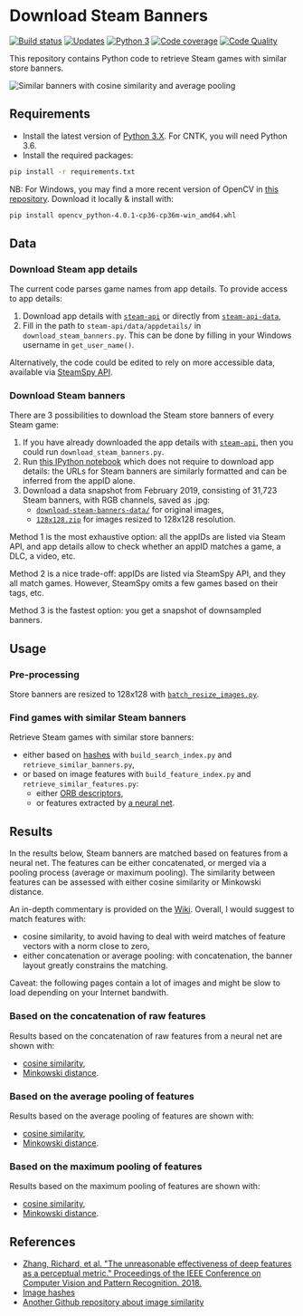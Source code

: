 # Download Steam Banners

[![Build status][build-image]][build]
[![Updates][dependency-image]][pyup]
[![Python 3][python3-image]][pyup]
[![Code coverage][codecov-image]][codecov]
[![Code Quality][codacy-image]][codacy]

This repository contains Python code to retrieve Steam games with similar store banners.

![Similar banners with cosine similarity and average pooling](https://github.com/woctezuma/download-steam-banners/wiki/img/LVUG4Gb.png)

## Requirements

-   Install the latest version of [Python 3.X](https://www.python.org/downloads/). For CNTK, you will need Python 3.6.
-   Install the required packages:

```bash
pip install -r requirements.txt
```

NB: For Windows, you may find a more recent version of OpenCV in [this repository](https://www.lfd.uci.edu/~gohlke/pythonlibs/). Download it locally & install with:

```bash
pip install opencv_python-4.0.1-cp36-cp36m-win_amd64.whl
```

## Data

### Download Steam app details

The current code parses game names from app details. To provide access to app details:

1.   Download app details with [`steam-api`](https://github.com/woctezuma/steam-api) or directly from [`steam-api-data`](https://github.com/woctezuma/steam-api-data), 
2.   Fill in the path to `steam-api/data/appdetails/` in `download_steam_banners.py`. This can be done by filling in your Windows username in `get_user_name()`. 

Alternatively, the code could be edited to rely on more accessible data, available via [SteamSpy API](https://github.com/woctezuma/steamspypi).

### Download Steam banners

There are 3 possibilities to download the Steam store banners of every Steam game:
1.   If you have already downloaded the app details with [`steam-api`](https://github.com/woctezuma/steam-api), then you could run `download_steam_banners.py`.
2.   Run [this IPython notebook](https://github.com/woctezuma/google-colab/blob/master/download_steam_banners.ipynb) which does not require to download app details: the URLs for Steam banners are similarly formatted and can be inferred from the appID alone.
3.   Download a data snapshot from February 2019, consisting of 31,723 Steam banners, with RGB channels, saved as .jpg:
     - [`download-steam-banners-data/`](https://github.com/woctezuma/download-steam-banners-data) for original images,
     - [`128x128.zip`](https://github.com/woctezuma/google-colab/tree/master/data) for images resized to 128x128 resolution.

Method 1 is the most exhaustive option: all the appIDs are listed via Steam API, and app details allow to check whether an appID matches a game, a DLC, a video, etc.

Method 2 is a nice trade-off: appIDs are listed via SteamSpy API, and they all match games. However, SteamSpy omits a few games based on their tags, etc.

Method 3 is the fastest option: you get a snapshot of downsampled banners.

## Usage

### Pre-processing

Store banners are resized to 128x128 with [`batch_resize_images.py`](batch_resize_images.py).

### Find games with similar Steam banners

Retrieve Steam games with similar store banners:
-   either based on [hashes](https://github.com/JohannesBuchner/imagehash) with `build_search_index.py` and `retrieve_similar_banners.py`,
-   or based on image features with `build_feature_index.py` and `retrieve_similar_features.py`:
    - either [ORB descriptors](https://docs.opencv.org/master/dc/dc3/tutorial_py_matcher.html),
    - or features extracted by [a neural net](https://keras.io/applications/#models-for-image-classification-with-weights-trained-on-imagenet).

## Results

In the results below, Steam banners are matched based on features from a neural net.
The features can be either concatenated, or merged via a pooling process (average or maximum pooling).
The similarity between features can be assessed with either cosine similarity or Minkowski distance.

An in-depth commentary is provided on the [Wiki](https://github.com/woctezuma/download-steam-banners/wiki/Commentary).
Overall, I would suggest to match features with:
-   cosine similarity, to avoid having to deal with weird matches of feature vectors with a norm close to zero,
-   either concatenation or average pooling: with concatenation, the banner layout greatly constrains the matching.

Caveat: the following pages contain a lot of images and might be slow to load depending on your Internet bandwith.

### Based on the concatenation of raw features

Results based on the concatenation of raw features from a neural net are shown with:
-   [cosine similarity](https://github.com/woctezuma/download-steam-banners/wiki/top_100_cosine_similarity),
-   [Minkowski distance](https://github.com/woctezuma/download-steam-banners/wiki/top_100_minkowski_distance).

### Based on the average pooling of features

Results based on the average pooling of features are shown with:
-   [cosine similarity](https://github.com/woctezuma/download-steam-banners/wiki/top_100_cosine_similarity_with_average_pooling),
-   [Minkowski distance](https://github.com/woctezuma/download-steam-banners/wiki/top_100_minkowski_distance_with_average_pooling).

### Based on the maximum pooling of features

Results based on the maximum pooling of features are shown with:
-   [cosine similarity](https://github.com/woctezuma/download-steam-banners/wiki/top_100_cosine_similarity_with_max_pooling),
-   [Minkowski distance](https://github.com/woctezuma/download-steam-banners/wiki/top_100_minkowski_distance_with_max_pooling).

## References

-   [Zhang, Richard, et al. "The unreasonable effectiveness of deep features as a perceptual metric." Proceedings of the IEEE Conference on Computer Vision and Pattern Recognition. 2018.](https://github.com/richzhang/PerceptualSimilarity)
-   [Image hashes](https://github.com/JohannesBuchner/imagehash)
-   [Another Github repository about image similarity](https://github.com/ankonzoid/artificio)

<!-- Definitions -->

[build]: <https://travis-ci.org/woctezuma/download-steam-banners>
[build-image]: <https://travis-ci.org/woctezuma/download-steam-banners.svg?branch=master>

[pyup]: <https://pyup.io/repos/github/woctezuma/download-steam-banners/>
[dependency-image]: <https://pyup.io/repos/github/woctezuma/download-steam-banners/shield.svg>
[python3-image]: <https://pyup.io/repos/github/woctezuma/download-steam-banners/python-3-shield.svg>

[codecov]: <https://codecov.io/gh/woctezuma/download-steam-banners>
[codecov-image]: <https://codecov.io/gh/woctezuma/download-steam-banners/branch/master/graph/badge.svg>

[codacy]: <https://www.codacy.com/app/woctezuma/download-steam-banners>
[codacy-image]: <https://api.codacy.com/project/badge/Grade/c3ff7d48630544209f3adf29b03e1048>
